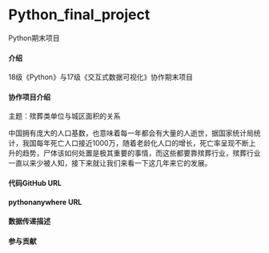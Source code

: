 # Python_final_project
Python期末项目

#### 介绍
18级《Python》与17级《交互式数据可视化》协作期末项目

#### 协作项目介绍
主题：殡葬类单位与城区面积的关系

中国拥有庞大的人口基数，也意味着每一年都会有大量的人逝世，据国家统计局统计，我国每年死亡人口接近1000万，随着老龄化人口的增长，死亡率呈现不断上升的趋势，尸体该如何处置是极其重要的事情，而这些都要靠殡葬行业，殡葬行业一直以来少被人知，接下来就让我们来看一下这几年来它的发展。

#### 代码GitHub URL

#### pythonanywhere URL

#### 数据传递描述

#### 参与贡献



